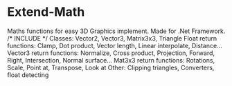 # Extend-Math
Maths functions for easy 3D Graphics implement. Made for .Net Framework.	
/*      INCLUDE        */
Classes: Vector2, Vector3, Matrix3x3, Triangle 
Float return functions: Clamp, Dot product, Vector length, Linear interpolate, Distance... 
Vector3 return functions: Normalize, Cross product, Projection, Forward, Right, Intersection, Normal surface... 
Mat3x3 return functions: Rotations, Scale, Point at, Transpose, Look at 
Other: Clipping triangles, Converters, float detecting
